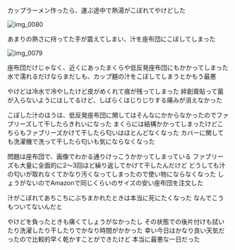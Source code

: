 カップラーメン作ったら、運ぶ途中で熱湯がこぼれてやけどした

![img_0080](https://noraworld.github.io/box-bulbasaur/2017/02/img_0080.jpg)

あまりの熱さに持ってた手が震えてしまい、汁を座布団にこぼしてしまった

![img_0079](https://noraworld.github.io/box-bulbasaur/2017/02/img_0079.jpg)

座布団だけじゃなく、近くにあったまくらや低反発座布団にもかかってしまった
水で濡れるだけならまだしも、カップ麺の汁をこぼしてしまうとかもう最悪

やけどは冷水で冷やしたけど皮がめくれて痕が残ってしまった
絆創膏貼って菌が入らないようにはしてるけど、しばらくはじりじりする痛みが消えなかった

こぼした汁のほうは、低反発座布団に関してはそんなにかからなかったのでファブリーズして干したらきれいになった
まくらには結構かかってしまったけどこちらもファブリーズかけて干したら匂いはほとんどなくなった
カバーに関しても洗濯機で洗って干したら匂いも気にならなくなった

問題は座布団で、画像でわかる通りけっこうかかってしまっている
ファブリーズも大量に全面的に2〜3回ほど繰り返してかけて干したんだけど
どうしても汁の匂いが取れなくてかなり汚くなってしまったので使い物にならなくなった
しょうがないのでAmazonで同じくらいのサイズの安い座布団を注文した

汁がこぼれてあちこちにぶちまかれたときは本当に死にたくなった
なんでこうもついてないんだと

やけどを負ったときも痛くてしょうがなかったし
その状態での後片付けも拭いたり洗濯したり干したりでかなり時間がかかった
幸い今日はかなり良い天気だったので比較的早く乾かすことができたけど
本当に最悪な一日だった
